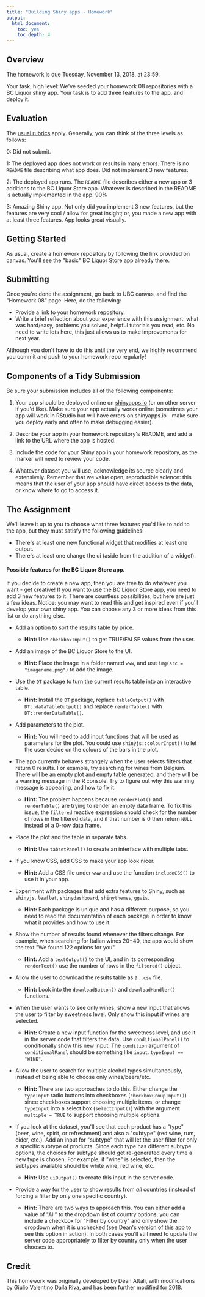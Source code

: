 ```yaml
---
title: "Building Shiny apps - Homework"
output:
  html_document:
    toc: yes
    toc_depth: 4
---
```


## Overview

The homework is due Tuesday, November 13, 2018, at 23:59.

Your task, high level: We've seeded your homework 08 repositories with a BC Liquor shiny app. Your task is to add three features to the app, and deploy it. 

## Evaluation

The [usual rubrics](http://stat545.com/Classroom/assignments/#evaluation) apply. Generally, you can think of the three levels as follows:

0: Did not submit.

1: The deployed app does not work or results in many errors. There is no `README` file describing what app does. Did not implement 3 new features.

2: The deployed app runs. The `README` file describes either a new app or 3 additions to the BC Liquor Store app. Whatever is described in the README is actually implemented in the app. 90%

3: Amazing Shiny app. Not only did you implement 3 new features, but the features are very cool / allow for great insight; or, you made a new app with at least three features. App looks great visually.

## Getting Started

As usual, create a homework repository by following the link provided on canvas. You'll see the "basic" BC Liquor Store app already there.

## Submitting

Once you're done the assignment, go back to UBC canvas, and find the "Homework 08" page. Here, do the following:

- Provide a link to your homework repository.
- Write a brief reflection about your experience with this assignment: what was hard/easy, problems you solved, helpful tutorials you read, etc. No need to write lots here, this just allows us to make improvements for next year.

Although you don't have to do this until the very end, we highly recommend you commit and push to your homework repo regularly!

## Components of a Tidy Submission

Be sure your submission includes all of the following components:

1. Your app should be deployed online on [shinyapps.io](http://www.shinyapps.io) (or on other server if you'd like). Make sure your app actually works online (sometimes your app will work in RStudio but will have errors on shinyapps.io - make sure you deploy early and often to make debugging easier).

2. Describe your app in your homework repository's README, and add a link to the URL where the app is hosted.

3. Include the code for your Shiny app in your homework repository, as the marker will need to review your code.

4. Whatever dataset you will use, acknowledge its source clearly and extensively. Remember that we value open, reproducible science: this means that the user of your app should have direct access to the data, or know where to go to access it.

## The Assignment

We'll leave it up to you to choose what three features you'd like to add to the app, but they must satisfy the following guidelines:

- There's at least one new functional widget that modifies at least one output.
- There's at least one change the ui (aside from the addition of a widget).


#### Possible features for the BC Liquor Store app.

If you decide to create a new app, then you are free to do whatever you want - get creative! If you want to use the BC Liquor Store app, you need to add 3 new features to it. There are countless possibilities, but here are just a few ideas. Notice: you may want to read this and get inspired even if you'll develop your own shiny app. You can choose any 3 or more ideas from this list or do anything else.

- Add an option to sort the results table by price.
    - **Hint:** Use `checkboxInput()` to get TRUE/FALSE values from the user.

- Add an image of the BC Liquor Store to the UI.
    - **Hint:** Place the image in a folder named `www`, and use `img(src = "imagename.png")` to add the image.

- Use the `DT` package to turn the current results table into an interactive table.
    - **Hint:** Install the `DT` package, replace `tableOutput()` with `DT::dataTableOutput()` and replace `renderTable()` with `DT::renderDataTable()`.

- Add parameters to the plot.
    - **Hint:** You will need to add input functions that will be used as parameters for the plot. You could use `shinyjs::colourInput()` to let the user decide on the colours of the bars in the plot.

- The app currently behaves strangely when the user selects filters that return 0 results. For example, try searching for wines from Belgium. There will be an empty plot and empty table generated, and there will be a warning message in the R console. Try to figure out why this warning message is appearing, and how to fix it.
    - **Hint:** The problem happens because `renderPlot()` and `renderTable()` are trying to render an empty data frame. To fix this issue, the `filtered` reactive expression should check for the number of rows in the filtered data, and if that number is 0 then return `NULL` instead of a 0-row data frame.

- Place the plot and the table in separate tabs.
    - **Hint:** Use `tabsetPanel()` to create an interface with multiple tabs.

- If you know CSS, add CSS to make your app look nicer.
    - **Hint:** Add a CSS file under `www` and use the function `includeCSS()` to use it in your app.

- Experiment with packages that add extra features to Shiny, such as `shinyjs`, `leaflet`, `shinydashboard`, `shinythemes`, `ggvis`.
    - **Hint:** Each package is unique and has a different purpose, so you need to read the documentation of each package in order to know what it provides and how to use it.

- Show the number of results found whenever the filters change. For example, when searching for Italian wines $20-$40, the app would show the text "We found 122 options for you".
    - **Hint:** Add a `textOutput()` to the UI, and in its corresponding `renderText()` use the number of rows in the `filtered()` object.

- Allow the user to download the results table as a .`.csv` file.
    - **Hint:** Look into the `downloadButton()` and `downloadHandler()` functions.

- When the user wants to see only wines, show a new input that allows the user to filter by sweetness level. Only show this input if wines are selected.
    - **Hint:** Create a new input function for the sweetness level, and use it in the server code that filters the data. Use `conditionalPanel()` to conditionally show this new input. The `condition` argument of `conditionalPanel` should be something like `input.typeInput == "WINE"`.

- Allow the user to search for multiple alcohol types simultaneously, instead of being able to choose only wines/beers/etc.
    - **Hint:** There are two approaches to do this. Either change the `typeInput` radio buttons into checkboxes (`checkboxGroupInput()`) since checkboxes support choosing multiple items, or change `typeInput` into a select box (`selectInput()`) with the argument `multiple = TRUE` to support choosing multiple options.

- If you look at the dataset, you'll see that each product has a "type" (beer, wine, spirit, or refreshment) and also a "subtype" (red wine, rum, cider, etc.). Add an input for "subtype" that will let the user filter for only a specific subtype of products. Since each type has different subtype options, the choices for subtype should get re-generated every time a new type is chosen. For example, if "wine" is selected, then the subtypes available should be white wine, red wine, etc.
    - **Hint:** Use `uiOutput()` to create this input in the server code.

- Provide a way for the user to show results from *all* countries (instead of forcing a filter by only one specific country).
    - **Hint:** There are two ways to approach this. You can either add a value of "All" to the dropdown list of country options, you can include a checkbox for "Filter by country" and only show the dropdown when it is unchecked (see [Dean's version of this app](http://daattali.com/shiny/bcl/) to see this option in action). In both cases you'll still need to update the server code appropriately to filter by country only when the user chooses to.

## Credit

This homework was originally developed by Dean Attali, with modifications by Giulio Valentino Dalla Riva, and has been further modified for 2018. 
